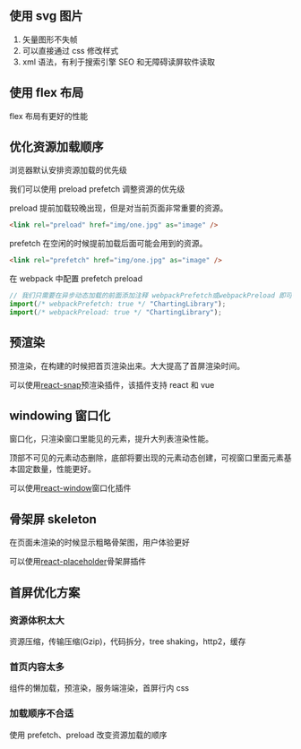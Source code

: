 ## 使用 svg 图片

1. 矢量图形不失帧
2. 可以直接通过 css 修改样式
3. xml 语法，有利于搜索引擎 SEO 和无障碍读屏软件读取

## 使用 flex 布局

flex 布局有更好的性能

## 优化资源加载顺序

浏览器默认安排资源加载的优先级

我们可以使用 preload prefetch 调整资源的优先级

preload 提前加载较晚出现，但是对当前页面非常重要的资源。

```html
<link rel="preload" href="img/one.jpg" as="image" />
```

prefetch 在空闲的时候提前加载后面可能会用到的资源。

```html
<link rel="prefetch" href="img/one.jpg" as="image" />
```

在 webpack 中配置 prefetch preload

```js
// 我们只需要在异步动态加载的前面添加注释 webpackPrefetch或webpackPreload 即可
import(/* webpackPrefetch: true */ "ChartingLibrary");
import(/* webpackPreload: true */ "ChartingLibrary");
```

## 预渲染

预渲染，在构建的时候把首页渲染出来。大大提高了首屏渲染时间。

可以使用[react-snap](https://github.com/stereobooster/react-snap)预渲染插件，该插件支持 react 和 vue

## windowing 窗口化

窗口化，只渲染窗口里能见的元素，提升大列表渲染性能。

顶部不可见的元素动态删除，底部将要出现的元素动态创建，可视窗口里面元素基本固定数量，性能更好。

可以使用[react-window](https://github.com/bvaughn/react-window)窗口化插件

## 骨架屏 skeleton

在页面未渲染的时候显示粗略骨架图，用户体验更好

可以使用[react-placeholder](https://github.com/buildo/react-placeholder)骨架屏插件

## 首屏优化方案

### 资源体积太大

资源压缩，传输压缩(Gzip)，代码拆分，tree shaking，http2，缓存

### 首页内容太多

组件的懒加载，预渲染，服务端渲染，首屏行内 css

### 加载顺序不合适

使用 prefetch、preload 改变资源加载的顺序
